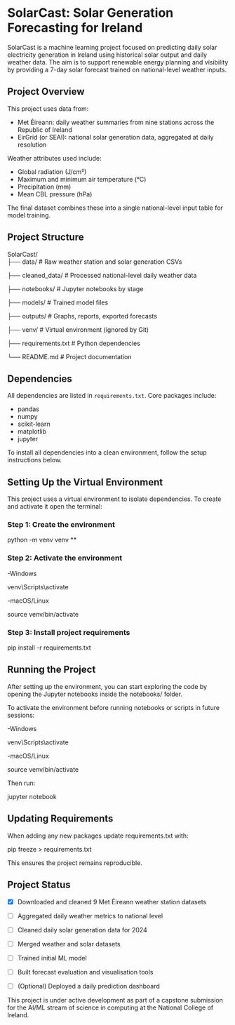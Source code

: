 # SolarCast: Solar Generation Forecasting for Ireland

SolarCast is a machine learning project focused on predicting daily solar electricity generation in Ireland using historical solar output and daily weather data. The aim is to support renewable energy planning and visibility by providing a 7-day solar forecast trained on national-level weather inputs.

## Project Overview

This project uses data from:

- Met Éireann: daily weather summaries from nine stations across the Republic of Ireland
- EirGrid (or SEAI): national solar generation data, aggregated at daily resolution

Weather attributes used include:
- Global radiation (J/cm²)
- Maximum and minimum air temperature (°C)
- Precipitation (mm)
- Mean CBL pressure (hPa)

The final dataset combines these into a single national-level input table for model training.

## Project Structure

SolarCast/  
├── data/ # Raw weather station and solar generation CSVs  

├── cleaned_data/ # Processed national-level daily weather data  

├── notebooks/ # Jupyter notebooks by stage  

├── models/ # Trained model files  

├── outputs/ # Graphs, reports, exported forecasts  

├── venv/ # Virtual environment (ignored by Git)  
  
├── requirements.txt # Python dependencies  

└── README.md # Project documentation  

## Dependencies

All dependencies are listed in `requirements.txt`. Core packages include:

- pandas
- numpy
- scikit-learn
- matplotlib
- jupyter

To install all dependencies into a clean environment, follow the setup instructions below.

## Setting Up the Virtual Environment

This project uses a virtual environment to isolate dependencies. To create and activate it open the terminal:

### Step 1: Create the environment

python -m venv venv **

### Step 2: Activate the environment

-Windows  

venv\Scripts\activate

-macOS/Linux  

source venv/bin/activate

### Step 3: Install project requirements

pip install -r requirements.txt

## Running the Project

After setting up the environment, you can start exploring the code by opening the Jupyter notebooks inside the notebooks/ folder.

To activate the environment before running notebooks or scripts in future sessions:

-Windows  

venv\Scripts\activate

-macOS/Linux  

source venv/bin/activate

Then run:  

jupyter notebook

## Updating Requirements

When adding any new packages update requirements.txt with:

pip freeze > requirements.txt

This ensures the project remains reproducible.

## Project Status

- [x] Downloaded and cleaned 9 Met Éireann weather station datasets  
- [ ] Aggregated daily weather metrics to national level  
- [ ] Cleaned daily solar generation data for 2024  
- [ ] Merged weather and solar datasets  
- [ ] Trained initial ML model  
- [ ] Built forecast evaluation and visualisation tools  
- [ ] (Optional) Deployed a daily prediction dashboard  


This project is under active development as part of a capstone submission for the AI/ML stream of science in computing at the National College of Ireland.
